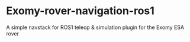 # Exomy-rover-navigation-ros1
A simple navstack for ROS1 teleop &amp; simulation plugin for the Exomy ESA rover
